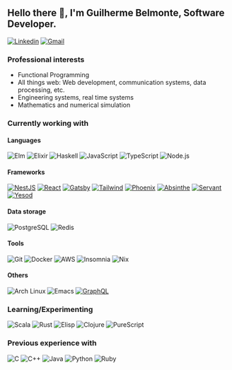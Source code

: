 ## Hello there 👋, I'm Guilherme Belmonte, Software Developer.

[![Linkedin](https://img.shields.io/badge/-LinkedIn-blue?style=flat&logo=Linkedin&logoColor=white)](https://www.linkedin.com/in/grbelmonte)
[![Gmail](https://img.shields.io/badge/-Gmail-c14438?style=flat&logo=Gmail&logoColor=white)](mailto:contact@belmonte.dev)

### Professional interests

- Functional Programming
- All things web: Web development, communication systems, data processing, etc.
- Engineering systems, real time systems
- Mathematics and numerical simulation

### Currently working with

#### Languages

![Elm](https://img.shields.io/badge/-Elm-1293d8?style=flat-square&logo=elm&logoColor=ffffff)
![Elixir](https://img.shields.io/badge/-Elixir-4b275f?style=flat-square&logo=elixir&logoColor=ffffff)
![Haskell](https://img.shields.io/badge/-Haskell-5d4f85?style=flat-square&logo=haskell&logoColor=ffffff)
![JavaScript](https://img.shields.io/badge/-JavaScript-000000?style=flat-square&logo=javascript&logoColor=f5da55)
![TypeScript](https://img.shields.io/badge/-TypeScript-3178c6?style=flat-square&logo=typescript&logoColor=ffffff)
![Node.js](https://img.shields.io/badge/-Node.js-339933?style=flat-square&logo=Node.js&logoColor=ffffff)

#### Frameworks

[![NestJS](https://img.shields.io/badge/-NestJS-e0234e?style=flat-square&logo=nestjs&logoColor=ffffff)](https://nestjs.com/)
[![React](https://img.shields.io/badge/-React-61dafb?style=flat-square&logo=react&logoColor=ffffff)](https://reactjs.org/)
[![Gatsby](https://img.shields.io/badge/-Gatsby-663399?style=flat-square&logo=gatsby&logoColor=ffffff)](https://www.gatsbyjs.com/)
[![Tailwind](https://img.shields.io/badge/-Tailwind-38b2ac?style=flat-square&logo=tailwind%20css&logoColor=ffffff)](https://tailwindcss.com/)
[![Phoenix](https://img.shields.io/badge/-Phoenix-e97d23?style=flat-square)](https://www.phoenixframework.org/)
[![Absinthe](https://img.shields.io/badge/-Absinthe-298f4e?style=flat-square)](https://absinthe-graphql.org/)
[![Servant](https://img.shields.io/badge/-Servant-666666?style=flat-square)](https://www.servant.dev/)
[![Yesod](https://img.shields.io/badge/-Yesod-29374e?style=flat-square)](https://www.yesodweb.com/)

#### Data storage

![PostgreSQL](https://img.shields.io/badge/-PostgreSQL-336791?style=flat-square&logo=postgresql)
![Redis](https://img.shields.io/badge/-Redis-dc382d?style=flat-square&logo=redis&logoColor=ffffff)

#### Tools

![Git](https://img.shields.io/badge/-Git-f05032?style=flat-square&logo=git&logoColor=ffffff)
![Docker](https://img.shields.io/badge/-Docker-2496ed?style=flat-square&logo=docker&logoColor=ffffff)
![AWS](https://img.shields.io/badge/-AWS-232f3e?style=flat-square&logo=amazon%20aws&logoColor=ffffff)
![Insomnia](https://img.shields.io/badge/-Insomnia-5849be?style=flat-square&logo=insomnia&logoColor=ffffff)
![Nix](https://img.shields.io/badge/-Nix-5277c3?style=flat-square&logo=nixos&logoColor=ffffff)

#### Others

![Arch Linux](https://img.shields.io/badge/-ArchLinux-1793d1?style=flat-square&logo=arch%20linux&logoColor=ffffff)
![Emacs](https://img.shields.io/badge/-Emacs-7f5ab6?style=flat-square&logo=gnu%20emacs&logoColor=ffffff)
[![GraphQL](https://img.shields.io/badge/-GraphQL-e10098?style=flat-square&logo=graphql&logoColor=ffffff)](https://graphql.org/)

### Learning/Experimenting

![Scala](https://img.shields.io/badge/-Scala-dc322f?style=flat-square&logo=scala&logoColor=ffffff)
![Rust](https://img.shields.io/badge/-Rust-000000?style=flat-square&logo=rust&logoColor=ffffff)
![Elisp](https://img.shields.io/badge/-Elisp-7f5ab6?style=flat-square&logo=gnu%20emacs&logoColor=ffffff)
![Clojure](https://img.shields.io/badge/-Clojure-5881D8?style=flat-square&logo=clojure&logoColor=ffffff)
![PureScript](https://img.shields.io/badge/-PureScript-14161A?style=flat-square&logo=purescript&logoColor=ffffff)

### Previous experience with
![C](https://img.shields.io/badge/-C-a8b9cc?style=flat-square&logo=c&logoColor=ffffff)
![C++](https://img.shields.io/badge/-C++-00599c?style=flat-square&logo=C%2B%2B&logoColor=ffffff)
![Java](https://img.shields.io/badge/-Java-007396?style=flat-square&logo=java&logoColor=ffffff)
![Python](https://img.shields.io/badge/-Python-3776ab?style=flat-square&logo=python&logoColor=ffffff)
![Ruby](https://img.shields.io/badge/-Ruby-cc342d?style=flat-square&logo=ruby&logoColor=ffffff)
